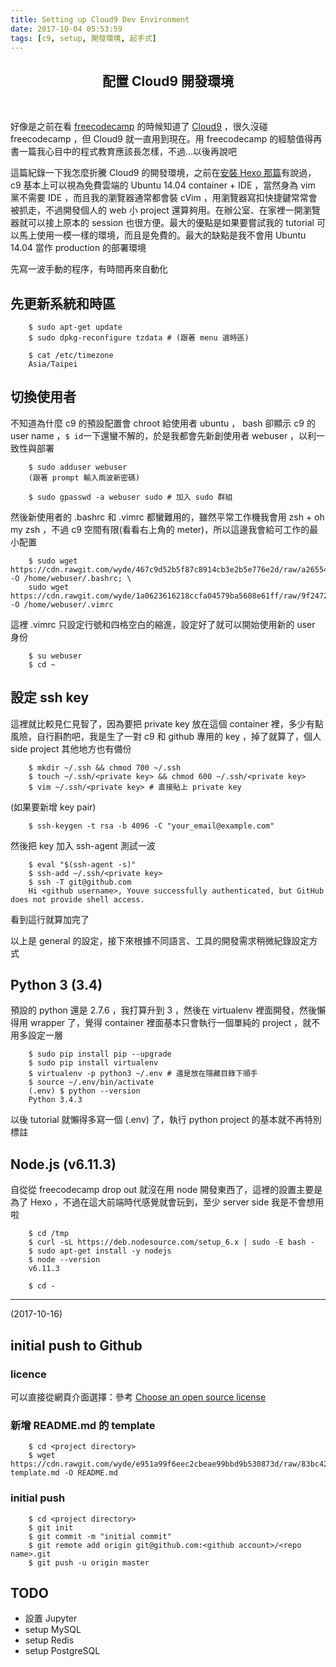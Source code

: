 ```yaml
---
title: Setting up Cloud9 Dev Environment
date: 2017-10-04 05:53:59
tags: [c9, setup, 開發環境, 起手式]
---
```


## <center>配置 Cloud9 開發環境</center>
<br>

好像是之前在看 [freecodecamp](https://www.freecodecamp.org/) 的時候知道了 [Cloud9](https://c9.io) ，很久沒碰 freecodecamp ，但 Cloud9 就一直用到現在。用 freecodecamp 的經驗值得再書一篇我心目中的程式教育應該長怎樣，不過…以後再說吧

這篇紀錄一下我怎麼折騰 Cloud9 的開發環境，之前在[安裝 Hexo 那篇](https://wyde.github.io/2017/09/23/How-to-Deploy-Hexo-on-Github-Pages/#more)有說過， c9 基本上可以視為免費雲端的 Ubuntu 14.04 container + IDE ，當然身為 vim 黨不需要 IDE ，而且我的瀏覽器通常都會裝 cVim ，用瀏覽器寫扣快捷鍵常常會被抓走，不過開發個人的 web 小 project 還算夠用。在辦公室、在家裡一開瀏覽器就可以接上原本的 session 也很方便。最大的優點是如果要嘗試我的 tutorial 可以馬上使用一模一樣的環境，而且是免費的。最大的缺點是我不會用 Ubuntu 14.04 當作 production 的部署環境

先寫一波手動的程序，有時間再來自動化

## 先更新系統和時區

```
    $ sudo apt-get update
    $ sudo dpkg-reconfigure tzdata # (跟著 menu 選時區)
    
    $ cat /etc/timezone
    Asia/Taipei
```

## 切換使用者

不知道為什麼 c9 的預設配置會 chroot 給使用者 ubuntu ， bash 卻顯示 c9 的 user name ，`$ id`一下還蠻不解的，於是我都會先新創使用者 webuser ，以利一致性與部署

```
    $ sudo adduser webuser
    (跟著 prompt 輸入兩波新密碼)

    $ sudo gpasswd -a webuser sudo # 加入 sudo 群組
```

然後新使用者的 .bashrc 和 .vimrc 都蠻難用的，雖然平常工作機我會用 zsh + oh my zsh ，不過 c9 空間有限(看看右上角的 meter)，所以這邊我會給可工作的最小配置

```
    $ sudo wget https://cdn.rawgit.com/wyde/467c9d52b5f87c8914cb3e2b5e776e2d/raw/a2655490772f21c8e656391577d2ee6d5b878f08/gistfile1.txt -O /home/webuser/.bashrc; \
    sudo wget https://cdn.rawgit.com/wyde/1a0623616218ccfa04579ba5608e61ff/raw/9f247244197c3eb0a02c7d04f5be81ffebc92e87/gistfile1.txt -O /home/webuser/.vimrc
```

這裡 .vimrc 只設定行號和四格空白的縮進，設定好了就可以開始使用新的 user 身份
```
    $ su webuser
    $ cd ~
```

## 設定 ssh key

這裡就比較見仁見智了，因為要把 private key 放在這個 container 裡，多少有點風險，自行斟酌吧，我是生了一對 c9 和 github 專用的 key ，掉了就算了，個人 side project 其他地方也有備份

```
    $ mkdir ~/.ssh && chmod 700 ~/.ssh
    $ touch ~/.ssh/<private key> && chmod 600 ~/.ssh/<private key>
    $ vim ~/.ssh/<private key> # 直接貼上 private key
```

(如果要新增 key pair)
```
    $ ssh-keygen -t rsa -b 4096 -C "your_email@example.com"
```

然後把 key 加入 ssh-agent 測試一波
```
    $ eval "$(ssh-agent -s)"
    $ ssh-add ~/.ssh/<private key>
    $ ssh -T git@github.com
    Hi <github username>, Youve successfully authenticated, but GitHub does not provide shell access.
```
看到這行就算加完了

以上是 general 的設定，接下來根據不同語言、工具的開發需求稍微紀錄設定方式

## Python 3 (3.4)

預設的 python 還是 2.7.6 ，我打算升到 3 ，然後在 virtualenv 裡面開發，然後懶得用 wrapper 了，覺得 container 裡面基本只會執行一個單純的 project ，就不用多設定一層

```
    $ sudo pip install pip --upgrade
    $ sudo pip install virtualenv
    $ virtualenv -p python3 ~/.env # 還是放在隱藏目錄下順手
    $ source ~/.env/bin/activate
    (.env) $ python --version
    Python 3.4.3
```

以後 tutorial 就懶得多寫一個 (.env) 了，執行 python project 的基本就不再特別標註

## Node.js (v6.11.3)

自從從 freecodecamp drop out 就沒在用 node 開發東西了，這裡的設置主要是為了 Hexo ，不過在這大前端時代感覺就會玩到，至少 server side 我是不會想用啦

```
    $ cd /tmp
    $ curl -sL https://deb.nodesource.com/setup_6.x | sudo -E bash -
    $ sudo apt-get install -y nodejs
    $ node --version
    v6.11.3

    $ cd -
```

---

(2017-10-16)
## initial push to Github

### licence

可以直接從網頁介面選擇：參考 [Choose an open source license](https://choosealicense.com/)

### 新增 README.md 的 template
```
    $ cd <project directory>
    $ wget https://cdn.rawgit.com/wyde/e951a99f6eec2cbeae99bbd9b530873d/raw/83bc4294cafe5a74c977fbf9c27acb2fbe390570/readme-template.md -O README.md
```

### initial push
```
    $ cd <project directory>
    $ git init
    $ git commit -m "initial commit"
    $ git remote add origin git@github.com:<github account>/<repo name>.git
    $ git push -u origin master
```

## TODO

- 設置 Jupyter
- setup MySQL
- setup Redis
- setup PostgreSQL
